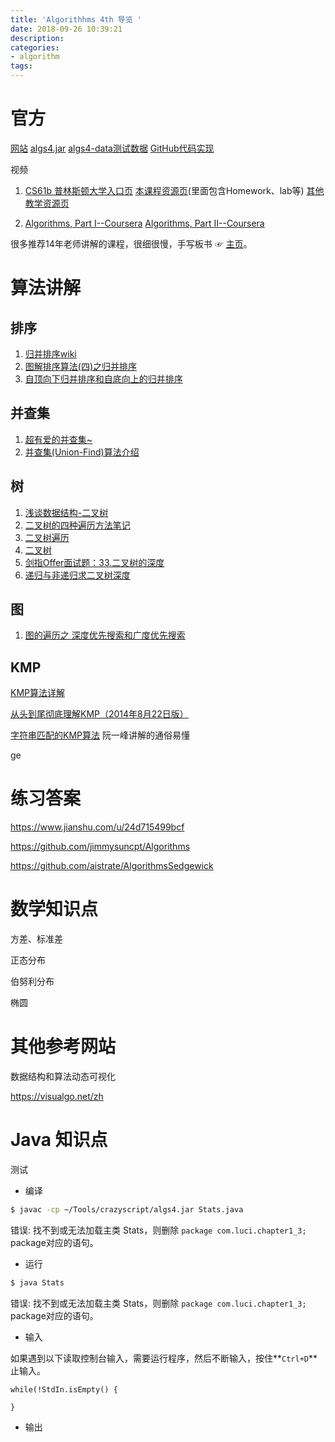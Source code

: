 ```yaml
---
title: 'Algorithhms 4th 导览 '
date: 2018-09-26 10:39:21
description:
categories:
- algorithm
tags:
---
```




# 官方

[网站](http://algs4.cs.princeton.edu/home/)      [algs4.jar](http://algs4.cs.princeton.edu/code/algs4.jar)   [algs4-data测试数据](http://algs4.cs.princeton.edu/code/algs4-data.zip)    [GitHub代码实现](https://github.com/kevin-wayne/algs4)



视频

1. [CS61b 普林斯顿大学入口页](http://inst.eecs.berkeley.edu/~cs61b/archives.html)   [本课程资源页](https://sp18.datastructur.es/)(里面包含Homework、lab等)     [其他教学资源页](https://sp18.datastructur.es/resources.html)

2. [Algorithms, Part I--Coursera](https://www.coursera.org/learn/algorithms-part1/home/welcome)     [Algorithms, Part II--Coursera](https://www.coursera.org/learn/algorithms-part2/home/welcome)

很多推荐14年老师讲解的课程，很细很慢，手写板书 ☞  [主页](https://people.eecs.berkeley.edu/~jrs/61b/)。



# 算法讲解



## 排序

1. [归并排序wiki](https://zh.wikipedia.org/wiki/%E5%BD%92%E5%B9%B6%E6%8E%92%E5%BA%8F)
2. [图解排序算法(四)之归并排序](https://www.cnblogs.com/chengxiao/p/6194356.html)
3. [自顶向下归并排序和自底向上的归并排序](https://www.cnblogs.com/nullzx/p/5968170.html)



## 并查集

1. [超有爱的并查集~](https://blog.csdn.net/niushuai666/article/details/6662911)
2. [并查集(Union-Find)算法介绍](https://blog.csdn.net/dm_vincent/article/details/7655764)



## 树

1. [浅谈数据结构-二叉树](https://www.cnblogs.com/polly333/p/4740355.html)
2. [二叉树的四种遍历方法笔记](https://www.cnblogs.com/fly-me/p/wei-ti-jiaoer-cha-shu-de-si-zhong-bian-li-fang-fa.html)
3. [二叉树遍历](https://baike.baidu.com/item/%E4%BA%8C%E5%8F%89%E6%A0%91%E9%81%8D%E5%8E%86/9796049?fr=aladdin)
4. [二叉树](https://baike.baidu.com/item/%E4%BA%8C%E5%8F%89%E6%A0%91/1602879?fr=aladdin)
5. [剑指Offer面试题：33.二叉树的深度](https://www.cnblogs.com/edisonchou/p/4823213.html)
6. [递归与非递归求二叉树深度](https://blog.csdn.net/fly_yr/article/details/52326917)



## 图

1. [图的遍历之 深度优先搜索和广度优先搜索](https://www.cnblogs.com/skywang12345/p/3711483.html)



## KMP

[KMP算法详解](http://www.matrix67.com/blog/archives/115)

[从头到尾彻底理解KMP（2014年8月22日版）](https://blog.csdn.net/v_july_v/article/details/7041827#commentBox)

[字符串匹配的KMP算法](http://www.ruanyifeng.com/blog/2013/05/Knuth%E2%80%93Morris%E2%80%93Pratt_algorithm.html)  阮一峰讲解的通俗易懂



ge

# 练习答案

https://www.jianshu.com/u/24d715499bcf

https://github.com/jimmysuncpt/Algorithms

https://github.com/aistrate/AlgorithmsSedgewick





# 数学知识点

方差、标准差

正态分布

伯努利分布

椭圆



# 其他参考网站

数据结构和算法动态可视化

https://visualgo.net/zh





# Java 知识点

测试

* 编译

````bash
$ javac -cp ~/Tools/crazyscript/algs4.jar Stats.java
````

错误: 找不到或无法加载主类 Stats，则删除 `package com.luci.chapter1_3;` package对应的语句。

* 运行

```bash
$ java Stats
```

错误: 找不到或无法加载主类 Stats，则删除 `package com.luci.chapter1_3;` package对应的语句。

* 输入

如果遇到以下读取控制台输入，需要运行程序，然后不断输入，按住**`Ctrl+D`**止输入。

```
while(!StdIn.isEmpty() {
	
}
```

* 输出

